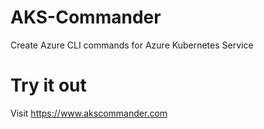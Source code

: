 # AKS-Commander
Create Azure CLI commands for Azure Kubernetes Service

# Try it out
Visit https://www.akscommander.com